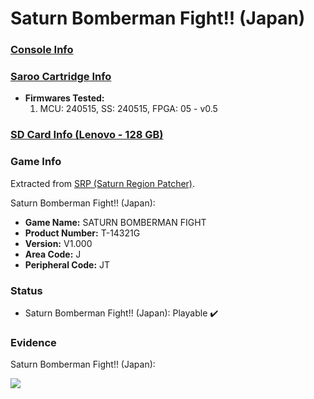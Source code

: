 # Saturn Bomberman Fight!! (Japan)

### [Console Info](../../../../../Info/Consoles/VA13/README.md)

### [Saroo Cartridge Info](../../../../../Info/Cartridges/RetroGameParadiseStore/1.32F/README.md)

- <b>Firmwares Tested:</b>
  1. MCU: 240515, SS: 240515, FPGA: 05 - v0.5

### [SD Card Info (Lenovo - 128 GB)](../../../../../Info/SdCards/Lenovo/128GB/fat32/README.md)

### Game Info

Extracted from [SRP (Saturn Region Patcher)](https://segaxtreme.net/resources/saturn-region-patcher.81/download).

Saturn Bomberman Fight!! (Japan):

- <b>Game Name:</b> SATURN BOMBERMAN FIGHT
- <b>Product Number:</b> T-14321G
- <b>Version:</b> V1.000
- <b>Area Code:</b> J
- <b>Peripheral Code:</b> JT

### Status

- Saturn Bomberman Fight!! (Japan): Playable :heavy_check_mark:

### Evidence

Saturn Bomberman Fight!! (Japan):

[![](https://img.youtube.com/vi/uTye-eSmKp0/0.jpg)](https://www.youtube.com/watch?v=uTye-eSmKp0)
